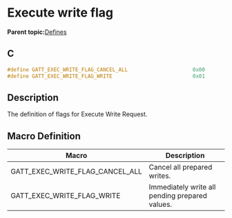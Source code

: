 # Execute write flag

**Parent topic:**[Defines](GUID-E2F81023-B198-4263-A123-9225588A0E6E.md)

## C

```c
#define GATT_EXEC_WRITE_FLAG_CANCEL_ALL                     0x00
#define GATT_EXEC_WRITE_FLAG_WRITE                          0x01
```

## Description

The definition of flags for Execute Write Request.

## Macro Definition

|Macro|Description|
|-----|-----------|
|GATT\_EXEC\_WRITE\_FLAG\_CANCEL\_ALL|Cancel all prepared writes.|
|GATT\_EXEC\_WRITE\_FLAG\_WRITE|Immediately write all pending prepared values.|

